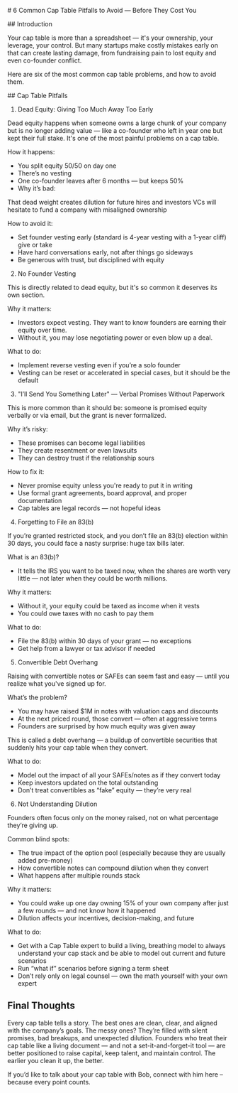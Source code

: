 # 6 Common Cap Table Pitfalls to Avoid — Before They Cost You


## Introduction

Your cap table is more than a spreadsheet — it's your ownership, your leverage, your control. But many startups make costly mistakes early on that can create lasting damage, from fundraising pain to lost equity and even co-founder conflict.

Here are six of the most common cap table problems, and how to avoid them.


## Cap Table Pitfalls

1. Dead Equity: Giving Too Much Away Too Early

Dead equity happens when someone owns a large chunk of your company but is no longer adding value — like a co-founder who left in year one but kept their full stake. It's one of the most painful problems on a cap table.

How it happens:

  - You split equity 50/50 on day one
  - There’s no vesting
  - One co-founder leaves after 6 months — but keeps 50%
  - Why it’s bad:

That dead weight creates dilution for future hires and investors
VCs will hesitate to fund a company with misaligned ownership

How to avoid it:

  - Set founder vesting early (standard is 4-year vesting with a 1-year cliff) give or take
  - Have hard conversations early, not after things go sideways
  - Be generous with trust, but disciplined with equity


2. No Founder Vesting

This is directly related to dead equity, but it's so common it deserves its own section.

Why it matters:

  - Investors expect vesting. They want to know founders are earning their equity over time.
  - Without it, you may lose negotiating power or even blow up a deal.

What to do:

  - Implement reverse vesting even if you’re a solo founder
  - Vesting can be reset or accelerated in special cases, but it should be the default


3. "I’ll Send You Something Later" — Verbal Promises Without Paperwork

This is more common than it should be: someone is promised equity verbally or via email, but the grant is never formalized.

Why it’s risky:

  - These promises can become legal liabilities
  - They create resentment or even lawsuits
  - They can destroy trust if the relationship sours

How to fix it:

  - Never promise equity unless you're ready to put it in writing
  - Use formal grant agreements, board approval, and proper documentation
  - Cap tables are legal records — not hopeful ideas


4. Forgetting to File an 83(b)

If you’re granted restricted stock, and you don’t file an 83(b) election within 30 days, you could face a nasty surprise: huge tax bills later.

What is an 83(b)?

  - It tells the IRS you want to be taxed now, when the shares are worth very little — not later when they could be worth millions.

Why it matters:

  - Without it, your equity could be taxed as income when it vests
  - You could owe taxes with no cash to pay them

What to do:

  - File the 83(b) within 30 days of your grant — no exceptions
  - Get help from a lawyer or tax advisor if needed


5. Convertible Debt Overhang

Raising with convertible notes or SAFEs can seem fast and easy — until you realize what you've signed up for.

What’s the problem?

  - You may have raised $1M in notes with valuation caps and discounts
  - At the next priced round, those convert — often at aggressive terms
  - Founders are surprised by how much equity was given away

This is called a debt overhang — a buildup of convertible securities that suddenly hits your cap table when they convert.

What to do:

  - Model out the impact of all your SAFEs/notes as if they convert today
  - Keep investors updated on the total outstanding
  - Don’t treat convertibles as “fake” equity — they’re very real


6. Not Understanding Dilution

Founders often focus only on the money raised, not on what percentage they’re giving up.

Common blind spots:

  - The true impact of the option pool (especially because they are usually added pre-money)
  - How convertible notes can compound dilution when they convert
  - What happens after multiple rounds stack

Why it matters:

  - You could wake up one day owning 15% of your own company after just a few rounds — and not know how it happened
  - Dilution affects your incentives, decision-making, and future

What to do:

  - Get with a Cap Table expert to build a living, breathing model to always understand your cap stack and be able to model out current and future scenarios
  - Run “what if” scenarios before signing a term sheet
  - Don’t rely only on legal counsel — own the math yourself with your own expert


## Final Thoughts

Every cap table tells a story. The best ones are clean, clear, and aligned with the company’s goals. The messy ones? They’re filled with silent promises, bad breakups, and unexpected dilution.
Founders who treat their cap table like a living document — and not a set-it-and-forget-it tool — are better positioned to raise capital, keep talent, and maintain control.
The earlier you clean it up, the better.

If you’d like to talk about your cap table with Bob, connect with him here – because every point counts.
